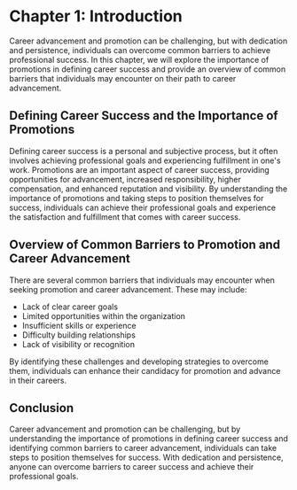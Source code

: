 Chapter 1: Introduction
=======================

Career advancement and promotion can be challenging, but with dedication and persistence, individuals can overcome common barriers to achieve professional success. In this chapter, we will explore the importance of promotions in defining career success and provide an overview of common barriers that individuals may encounter on their path to career advancement.

Defining Career Success and the Importance of Promotions
--------------------------------------------------------

Defining career success is a personal and subjective process, but it often involves achieving professional goals and experiencing fulfillment in one's work. Promotions are an important aspect of career success, providing opportunities for advancement, increased responsibility, higher compensation, and enhanced reputation and visibility. By understanding the importance of promotions and taking steps to position themselves for success, individuals can achieve their professional goals and experience the satisfaction and fulfillment that comes with career success.

Overview of Common Barriers to Promotion and Career Advancement
---------------------------------------------------------------

There are several common barriers that individuals may encounter when seeking promotion and career advancement. These may include:

* Lack of clear career goals
* Limited opportunities within the organization
* Insufficient skills or experience
* Difficulty building relationships
* Lack of visibility or recognition

By identifying these challenges and developing strategies to overcome them, individuals can enhance their candidacy for promotion and advance in their careers.

Conclusion
----------

Career advancement and promotion can be challenging, but by understanding the importance of promotions in defining career success and identifying common barriers to career advancement, individuals can take steps to position themselves for success. With dedication and persistence, anyone can overcome barriers to career success and achieve their professional goals.

